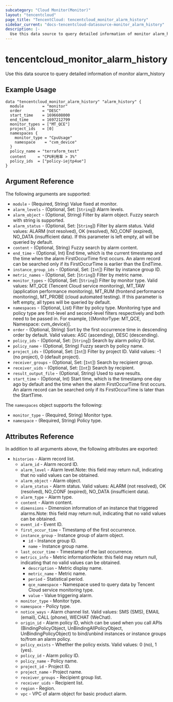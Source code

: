 ```yaml
---
subcategory: "Cloud Monitor(Monitor)"
layout: "tencentcloud"
page_title: "TencentCloud: tencentcloud_monitor_alarm_history"
sidebar_current: "docs-tencentcloud-datasource-monitor_alarm_history"
description: |-
  Use this data source to query detailed information of monitor alarm_history
---
```


# tencentcloud_monitor_alarm_history

Use this data source to query detailed information of monitor alarm_history

## Example Usage

```hcl
data "tencentcloud_monitor_alarm_history" "alarm_history" {
  module        = "monitor"
  order         = "DESC"
  start_time    = 1696608000
  end_time      = 1697212799
  monitor_types = ["MT_QCE"]
  project_ids   = [0]
  namespaces {
    monitor_type = "CpuUsage"
    namespace    = "cvm_device"
  }
  policy_name = "terraform_test"
  content     = "CPU利用率 > 3%"
  policy_ids  = ["policy-iejtp4ue"]
}
```

## Argument Reference

The following arguments are supported:

* `module` - (Required, String) Value fixed at monitor.
* `alarm_levels` - (Optional, Set: [`String`]) Alarm levels.
* `alarm_object` - (Optional, String) Filter by alarm object. Fuzzy search with string is supported.
* `alarm_status` - (Optional, Set: [`String`]) Filter by alarm status. Valid values: ALARM (not resolved), OK (resolved), NO_CONF (expired), NO_DATA (insufficient data). If this parameter is left empty, all will be queried by default.
* `content` - (Optional, String) Fuzzy search by alarm content.
* `end_time` - (Optional, Int) End time, which is the current timestamp and the time when the alarm FirstOccurTime first occurs. An alarm record can be searched only if its FirstOccurTime is earlier than the EndTime.
* `instance_group_ids` - (Optional, Set: [`Int`]) Filter by instance group ID.
* `metric_names` - (Optional, Set: [`String`]) Filter by metric name.
* `monitor_types` - (Optional, Set: [`String`]) Filter by monitor type. Valid values: MT_QCE (Tencent Cloud service monitoring), MT_TAW (application performance monitoring), MT_RUM (frontend performance monitoring), MT_PROBE (cloud automated testing). If this parameter is left empty, all types will be queried by default.
* `namespaces` - (Optional, List) Filter by policy type. Monitoring type and policy type are first-level and second-level filters respectively and both need to be passed in. For example, [{MonitorType: MT_QCE, Namespace: cvm_device}].
* `order` - (Optional, String) Sort by the first occurrence time in descending order by default. Valid values: ASC (ascending), DESC (descending).
* `policy_ids` - (Optional, Set: [`String`]) Search by alarm policy ID list.
* `policy_name` - (Optional, String) Fuzzy search by policy name.
* `project_ids` - (Optional, Set: [`Int`]) Filter by project ID. Valid values: -1 (no project), 0 (default project).
* `receiver_groups` - (Optional, Set: [`Int`]) Search by recipient group.
* `receiver_uids` - (Optional, Set: [`Int`]) Search by recipient.
* `result_output_file` - (Optional, String) Used to save results.
* `start_time` - (Optional, Int) Start time, which is the timestamp one day ago by default and the time when the alarm FirstOccurTime first occurs. An alarm record can be searched only if its FirstOccurTime is later than the StartTime.

The `namespaces` object supports the following:

* `monitor_type` - (Required, String) Monitor type.
* `namespace` - (Required, String) Policy type.

## Attributes Reference

In addition to all arguments above, the following attributes are exported:

* `histories` - Alarm record list.
  * `alarm_id` - Alarm record ID.
  * `alarm_level` - Alarm level.Note: this field may return null, indicating that no valid values can be obtained.
  * `alarm_object` - Alarm object.
  * `alarm_status` - Alarm status. Valid values: ALARM (not resolved), OK (resolved), NO_CONF (expired), NO_DATA (insufficient data).
  * `alarm_type` - Alarm type.
  * `content` - Alarm content.
  * `dimensions` - Dimension information of an instance that triggered alarms.Note: this field may return null, indicating that no valid values can be obtained.
  * `event_id` - Event ID.
  * `first_occur_time` - Timestamp of the first occurrence.
  * `instance_group` - Instance group of alarm object.
    * `id` - Instance group ID.
    * `name` - Instance group name.
  * `last_occur_time` - Timestamp of the last occurrence.
  * `metrics_info` - Metric informationNote: this field may return null, indicating that no valid values can be obtained.
    * `description` - Metric display name.
    * `metric_name` - Metric name.
    * `period` - Statistical period.
    * `qce_namespace` - Namespace used to query data by Tencent Cloud service monitoring type.
    * `value` - Value triggering alarm.
  * `monitor_type` - Monitor type.
  * `namespace` - Policy type.
  * `notice_ways` - Alarm channel list. Valid values: SMS (SMS), EMAIL (email), CALL (phone), WECHAT (WeChat).
  * `origin_id` - Alarm policy ID, which can be used when you call APIs (BindingPolicyObject, UnBindingAllPolicyObject, UnBindingPolicyObject) to bind/unbind instances or instance groups to/from an alarm policy.
  * `policy_exists` - Whether the policy exists. Valid values: 0 (no), 1 (yes).
  * `policy_id` - Alarm policy ID.
  * `policy_name` - Policy name.
  * `project_id` - Project ID.
  * `project_name` - Project name.
  * `receiver_groups` - Recipient group list.
  * `receiver_uids` - Recipient list.
  * `region` - Region.
  * `vpc` - VPC of alarm object for basic product alarm.


